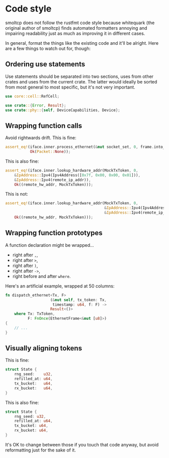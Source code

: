 # Code style

smoltcp does not follow the rustfmt code style because whitequark (the original
author of smoltcp) finds automated formatters annoying and impairing readability
just as much as improving it in different cases.

In general, format the things like the existing code and it'll be alright.
Here are a few things to watch out for, though:

## Ordering use statements

Use statements should be separated into two sections, uses from other crates and uses
from the current crate. The latter would ideally be sorted from most general
to most specific, but it's not very important.

```rust
use core::cell::RefCell;

use crate::{Error, Result};
use crate::phy::{self, DeviceCapabilities, Device};
```

## Wrapping function calls

Avoid rightwards drift. This is fine:

```rust
assert_eq!(iface.inner.process_ethernet(&mut socket_set, 0, frame.into_inner()),
           Ok(Packet::None));
```

This is also fine:

```rust
assert_eq!(iface.inner.lookup_hardware_addr(MockTxToken, 0,
    &IpAddress::Ipv4(Ipv4Address([0x7f, 0x00, 0x00, 0x01])),
    &IpAddress::Ipv4(remote_ip_addr)),
    Ok((remote_hw_addr, MockTxToken)));
```

This is not:

```rust
assert_eq!(iface.inner.lookup_hardware_addr(MockTxToken, 0,
                                            &IpAddress::Ipv4(Ipv4Address([0x7f, 0x00, 0x00, 0x01])),
                                            &IpAddress::Ipv4(remote_ip_addr)),
    Ok((remote_hw_addr, MockTxToken)));
```

## Wrapping function prototypes

A function declaration might be wrapped...

  * right after `,`,
  * right after `>`,
  * right after `)`,
  * right after `->`,
  * right before and after `where`.

Here's an artificial example, wrapped at 50 columns:

```rust
fn dispatch_ethernet<Tx, F>
                    (&mut self, tx_token: Tx,
                     timestamp: u64, f: F) ->
                    Result<()>
    where Tx: TxToken,
          F: FnOnce(EthernetFrame<&mut [u8]>)
{
    // ...
}
```

## Visually aligning tokens

This is fine:

```rust
struct State {
    rng_seed:    u32,
    refilled_at: u64,
    tx_bucket:   u64,
    rx_bucket:   u64,
}
```

This is also fine:

```rust
struct State {
    rng_seed: u32,
    refilled_at: u64,
    tx_bucket: u64,
    rx_bucket: u64,
}
```

It's OK to change between those if you touch that code anyway,
but avoid reformatting just for the sake of it.

